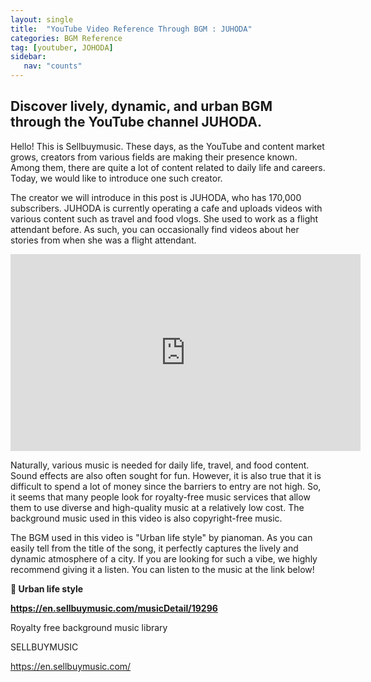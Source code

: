 ```yaml
---
layout: single
title:  "YouTube Video Reference Through BGM : JUHODA"
categories: BGM Reference
tag: [youtuber, JOHODA]
sidebar:
   nav: "counts"
---
```

<h2>Discover lively, dynamic, and urban BGM through the YouTube channel JUHODA.</h2>
<p>
    Hello! This is Sellbuymusic. These days, as the YouTube and content market grows, creators from various fields are making their presence known. Among them, there are quite a lot of content related to daily life and careers. Today, we would like to introduce one such creator.
</p>


<p>
    The creator we will introduce in this post is JUHODA, who has 170,000 subscribers. JUHODA is currently operating a cafe and uploads videos with various content such as travel and food vlogs. She used to work as a flight attendant before. As such, you can occasionally find videos about her stories from when she was a flight attendant.
</p>
<p>
    <iframe width="560" height="315" src="https://www.youtube.com/embed/hFv-RiyV5Zs?start=437" frameborder="0" allowfullscreen></iframe>
</p>
<p>
    Naturally, various music is needed for daily life, travel, and food content. Sound effects are also often sought for fun. However, it is also true that it is difficult to spend a lot of money since the barriers to entry are not high. So, it seems that many people look for royalty-free music services that allow them to use diverse and high-quality music at a relatively low cost. The background music used in this video is also copyright-free music.
</p>
<p>
    The BGM used in this video is "Urban life style" by pianoman. As you can easily tell from the title of the song, it perfectly captures the lively and dynamic atmosphere of a city. If you are looking for such a vibe, we highly recommend giving it a listen. You can listen to the music at the link below!
</p>
<p>
    <strong>🎵 Urban life style</strong>
</p>
<p>
    <strong><a href="https://en.sellbuymusic.com/musicDetail/19296">https://en.sellbuymusic.com/musicDetail/19296</a></strong>
</p>
<p>
    Royalty free background music library
</p>
<p>
    SELLBUYMUSIC
</p>
<p>
    <a href="https://en.sellbuymusic.com/">https://en.sellbuymusic.com/</a>
</p>